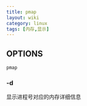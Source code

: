 ```yaml
---
title: pmap
layout: wiki
category: linux
tags: [内存,显示]
---
```


## OPTIONS

~~~
pmap
~~~

### -d

显示进程号对应的内存详细信息
